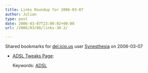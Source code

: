 ```yaml
---
title: Links Roundup for 2006-03-07
author: Julian
type: post
date: 2006-03-07T23:00:02+00:00
url: /2006/03/08/links-30-2/

---
```

Shared bookmarks for [del.icio.us][1] user  [Synesthesia][2] on 2006-03-07

  * [ADSL Tweaks Page][3]:
  
       
    Keywords: [ADSL][4]

 [1]: http://del.icio.us/
 [2]: http://del.icio.us/synesthesia
 [3]: http://www.pengbo.dsl.pipex.com/ppages/tweaks.shtml "http://www.pengbo.dsl.pipex.com/ppages/tweaks.shtml"
 [4]: http://del.icio.us/synesthesia/ADSL